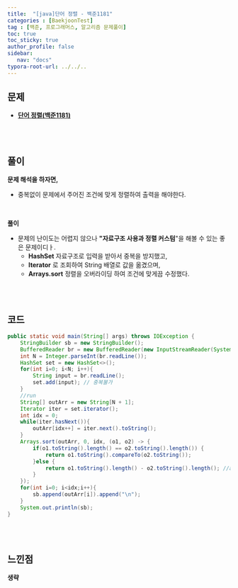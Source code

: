 ```yaml
---
title:  "[java]단어 정렬 - 백준1181"
categories : [BaekjoonTest]
tag : [백준, 프로그래머스, 알고리즘 문제풀이]
toc: true
toc_sticky: true
author_profile: false
sidebar:
   nav: "docs"
typora-root-url: ../../..
---
```




## 문제

* **[단어 정렬(백준1181)](https://www.acmicpc.net/problem/1181)**

<br><br>

## 풀이

**문제 해석을 하자면,**

* 중복없이 문제에서 주어진 조건에 맞게 정렬하여 출력을 해야한다.

<br>

**풀이**

* 문제의 난이도는 어렵지 않으나 **"자료구조 사용과 정렬 커스텀**"을 해볼 수 있는 좋은 문제이디ㅏ.
  * **HashSet** 자료구조로 입력을 받아서 중복을 방지했고,
  * **Iterator** 로 조회하여 String 배열로 값을 옮겼으며,
  * **Arrays.sort** 정렬을 오버라이딩 하여 조건에 맞게끔 수정했다.


<br><br>

## 코드

```java
public static void main(String[] args) throws IOException {
    StringBuilder sb = new StringBuilder();
    BufferedReader br = new BufferedReader(new InputStreamReader(System.in));
    int N = Integer.parseInt(br.readLine());
    HashSet set = new HashSet<>();
    for(int i=0; i<N; i++){
        String input = br.readLine();
        set.add(input); // 중복불가
    }
    //run
    String[] outArr = new String[N + 1];
    Iterator iter = set.iterator();
    int idx = 0;
    while(iter.hasNext()){
        outArr[idx++] = iter.next().toString();
    }
    Arrays.sort(outArr, 0, idx, (o1, o2) -> {
        if(o1.toString().length() == o2.toString().length()) {
            return o1.toString().compareTo(o2.toString());
        }else {
            return o1.toString().length() - o2.toString().length(); //asc
        }
    });
    for(int i=0; i<idx;i++){
        sb.append(outArr[i]).append("\n");
    }
    System.out.println(sb);
}
```

<br>**<br>**

## **느낀점**

**생략**
